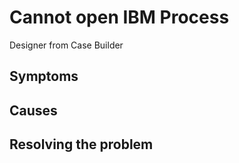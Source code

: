 # Cannot open IBM Process
Designer from Case Builder

## Symptoms

## Causes

## Resolving the problem